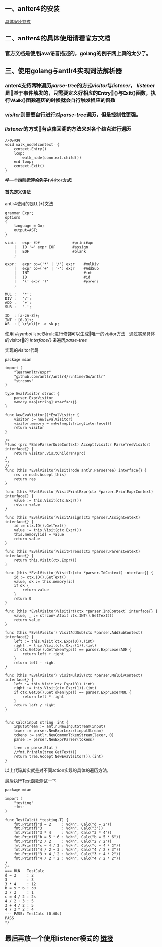 
## 一、anlter4的安装
   [具体安装参考](https://github.com/antlr/antlr4/blob/master/doc/getting-started.md)
## 二、anlter4的具体使用请看官方文档
### 官方文档是使用java语言描述的，golang的例子网上真的太少了。
## 三、使用golang与antlr4实现词法解析器
###  anter4支持两种遍历*parse-tree*的方式*visitor*与*listener*， *listener*是基于事件触发的，只需要定义好相应的Entry()与Exit()函数，执行Walk()函数遍历的时候就会自行触发相应的函数
### *visitor*则需要自行进行对*parse-tree*遍历，但是控制性更强。
### *listener*的方式有点像回溯的方法来对各个结点进行遍历
```
//伪代码
void walk_node(context) {
    context.Entry()
    loop:
        walk_node(conntext.child())
    end loop;
    context.Exit()
}
```

**举一个四则运算的例子(visitor方式)**

#### 首先定义语法
antlr4使用的是LL(*)文法
```
grammar Expr;
options
{
    language = Go;
    output=AST;
}

stat:   expr EOF               #printExpr
    |   ID '=' expr EOF        #assign
    |   EOF                    #blank
    ;

expr:   expr op=('*' | '/') expr    #mulDiv
    |   expr op=('+' | '-') expr    #AddSub
    |   INT                         #int
    |   ID                          #id
    |   '(' expr ')'                #parens
    ;

MUL :   '*';
DIV :   '/';
ADD :   '+';
SUB :   '-';

ID  : [a-zA-Z]+;
INT : [0-9]+;
WS  : [ \r\n\t]+ -> skip;
```
使用 *#symbol* label对rule进行修饰可以生成唯一的visitor方法，通过实现具体的visitor的 *interface{}* 来遍历*parse-tree*

实现的visitor代码
```
package mian

import (
	"learnAnltr/expr"
	"github.com/antlr/antlr4/runtime/Go/antlr"
	"strconv"
)

type EvalVisitor struct {
	parser.ExprVisitor
	memory map[string]interface{}
}

func NewEvaVisitor()*EvalVisitor {
	visitor := new(EvalVisitor)
	visitor.memory = make(map[string]interface{})
	return visitor
}

/*
*func (prc *BaseParserRuleContext) Accept(visitor ParseTreeVisitor) interface{} {
	return visitor.VisitChildren(prc)
}
*/
//
func (this *EvalVisitor)Visit(node antlr.ParseTree) interface{} {
	res := node.Accept(this)
	return res
}

func (this *EvalVisitor)VisitPrintExpr(ctx *parser.PrintExprContext) interface{} {
	value := this.Visit(ctx.Expr())
	return value
}

func (this *EvalVisitor)VisitAssign(ctx *parser.AssignContext) interface{} {
	id := ctx.ID().GetText()
	value := this.Visit(ctx.Expr())
	this.memory[id] = value
	return value
}

func (this *EvalVisitor)VisitParens(ctx *parser.ParensContext) interface{} {
	return this.Visit(ctx.Expr())
}

func (this *EvalVisitor)VisitId(ctx *parser.IdContext) interface{} {
	id := ctx.ID().GetText()
	value, ok := this.memory[id]
	if ok {
		return value
	}
	return 0
}

func (this *EvalVisitor)VisitInt(ctx *parser.IntContext) interface{} {
	value, _ := strconv.Atoi( ctx.INT().GetText())
	return value
}

func (this *EvalVisitor) VisitAddSub(ctx *parser.AddSubContext) interface{} {
	left := this.Visit(ctx.Expr(0)).(int)
	right := this.Visit(ctx.Expr(1)).(int)
	if ctx.GetOp().GetTokenType() == parser.ExprLexerADD {
		return left + right
	}
	return left - right
}

func (this *EvalVisitor) VisitMulDiv(ctx *parser.MulDivContext) interface{} {
	left := this.Visit(ctx.Expr(0)).(int)
	right := this.Visit(ctx.Expr(1)).(int)
	if ctx.GetOp().GetTokenType() == parser.ExprLexerMUL {
		return left * right
	}
	return left / right
}


func Calc(input string) int {
	inputStream := antlr.NewInputStream(input)
	lexer := parser.NewExprLexer(inputStream)
	tokens := antlr.NewCommonTokenStream(lexer, 0)
	parse := parser.NewExprParser(tokens)

	tree := parse.Stat()
	//fmt.Println(tree.GetText())
	return tree.Accept(NewEvaVisitor()).(int)
}
```
以上代码其实就是对不同action实现的具体的遍历方法。

最后执行Test函数测试一下
```
package mian

import (
	"testing"
	"fmt"
)

func TestCalc(t *testing.T) {
	fmt.Printf("d = 2     : %d\n", Calc("d = 2"))
	fmt.Printf("3         : %d\n", Calc("3"))
	fmt.Printf("3 * 4     : %d\n", Calc("3 * 4"))
	fmt.Printf("b = 5 * 6 : %d\n", Calc("b = 5 * 6"))
	fmt.Printf("2 / 2     : %d\n", Calc("2 / 2"))
	fmt.Printf("c = 4 / 2 : %d\n", Calc("c = 4 / 2"))
	fmt.Printf("4 / 2 + 3 : %d\n", Calc("4 / 2 + 3"))
	fmt.Printf("3 + 4 / 2 : %d\n", Calc("3 + 4 / 2"))
	fmt.Printf("4 / 2 * 2 : %d\n", Calc("4 / 2 * 2"))
}
/*
=== RUN   TestCalc
d = 2     : 2
3         : 3
3 * 4     : 12
b = 5 * 6 : 30
2 / 2     : 1
c = 4 / 2 : 2s
4 / 2 + 3 : 5
3 + 4 / 2 : 5
4 / 2 * 2 : 4
--- PASS: TestCalc (0.00s)
PASS
*/
```

## 最后再放一个使用listener模式的 [链接](https://blog.gopheracademy.com/advent-2017/parsing-with-antlr4-and-go/)

